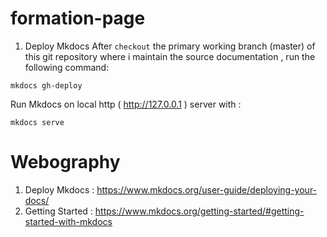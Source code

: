 # formation-page

1. Deploy Mkdocs 
After  ``` checkout ``` the primary working branch (master) of this git repository where i maintain the source documentation , run the following command:

```
mkdocs gh-deploy
```
Run Mkdocs on local http ( http://127.0.0.1 ) server with : 
```
mkdocs serve
```
# Webography

1. Deploy Mkdocs : https://www.mkdocs.org/user-guide/deploying-your-docs/ 
2. Getting Started : https://www.mkdocs.org/getting-started/#getting-started-with-mkdocs 